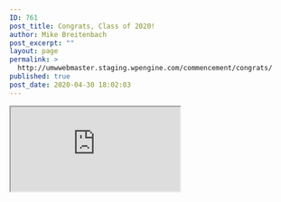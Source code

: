 ```yaml
---
ID: 761
post_title: Congrats, Class of 2020!
author: Mike Breitenbach
post_excerpt: ""
layout: page
permalink: >
  http://umwwebmaster.staging.wpengine.com/commencement/congrats/
published: true
post_date: 2020-04-30 18:02:03
---
```

 <iframe title="Class of 2020 Congratulations Feed" src="http://gobjgvuk.everwall.com/"></iframe>